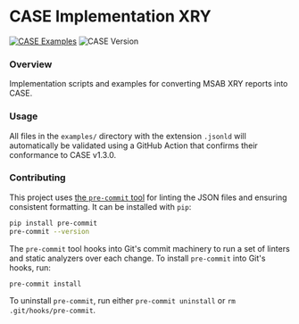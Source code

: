 # CASE Implementation XRY
[![CASE Examples](https://github.com/casework/CASE-Implementation-XRY/actions/workflows/validate.yml/badge.svg)](https://github.com/casework/CASE-Implementation-XRY/actions/workflows/validate.yml/badge.svg)
![CASE Version](https://img.shields.io/badge/CASE%20Version-1.3.0-green)

### Overview

Implementation scripts and examples for converting MSAB XRY reports into CASE.

### Usage

All files in the `examples/` directory with the extension `.jsonld` will automatically be validated using a GitHub Action that confirms their conformance to CASE v1.3.0.

### Contributing

This project uses [the `pre-commit` tool](https://pre-commit.com/) for linting the JSON files and ensuring consistent formatting. It can be installed with `pip`:
```bash
pip install pre-commit
pre-commit --version
```

The `pre-commit` tool hooks into Git's commit machinery to run a set of linters and static analyzers over each change. To install `pre-commit` into Git's hooks, run:
```bash
pre-commit install
```

To uninstall `pre-commit`, run either `pre-commit uninstall` or `rm .git/hooks/pre-commit`.
